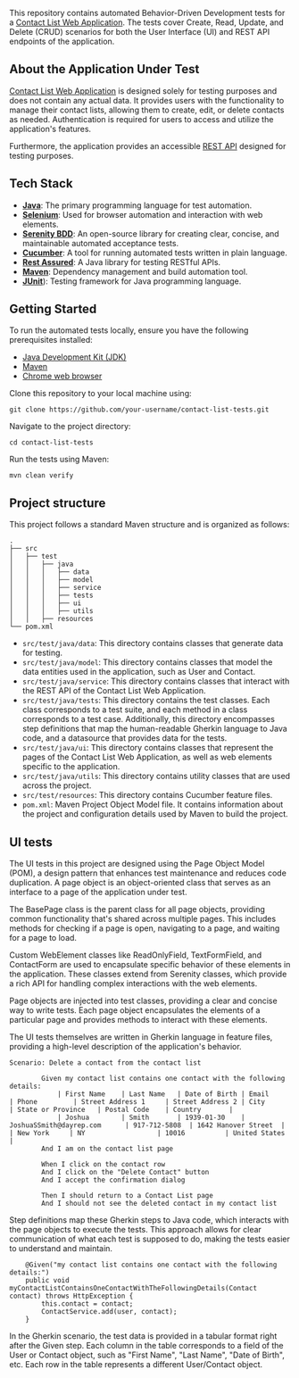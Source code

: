 This repository contains automated Behavior-Driven Development tests for a [Contact List Web Application](https://thinking-tester-contact-list.herokuapp.com/). The tests cover Create, Read, Update, and Delete (CRUD) scenarios for both the User Interface (UI) and REST API endpoints of the application.

## About the Application Under Test

[Contact List Web Application](https://thinking-tester-contact-list.herokuapp.com/) is designed solely for testing purposes and does not contain any actual data. It provides users with the functionality to manage their contact lists, allowing them to create, edit, or delete contacts as needed. Authentication is required for users to access and utilize the application's features.

Furthermore, the application provides an accessible [REST API](https://documenter.getpostman.com/view/4012288/TzK2bEa8) designed for testing purposes.

## Tech Stack
- [**Java**](https://www.oracle.com/ca-en/java/): The primary programming language for test automation.
- [**Selenium**](https://www.selenium.dev): Used for browser automation and interaction with web elements.
- [**Serenity BDD**](https://serenity-bdd.github.io): An open-source library for creating clear, concise, and maintainable automated acceptance tests.
- [**Cucumber**](https://cucumber.io): A tool for running automated tests written in plain language.
- [**Rest Assured**](https://rest-assured.io): A Java library for testing RESTful APIs.
- [**Maven**](https://maven.apache.org): Dependency management and build automation tool.
- [**JUnit**](https://junit.org/junit5/)): Testing framework for Java programming language.

## Getting Started
To run the automated tests locally, ensure you have the following prerequisites installed:

- [Java Development Kit (JDK)](https://www.oracle.com/ca-en/java/technologies/downloads/)
- [Maven](https://maven.apache.org/install.html)
- [Chrome web browser](https://www.google.com/chrome/)

Clone this repository to your local machine using:

`git clone https://github.com/your-username/contact-list-tests.git`

Navigate to the project directory:

`cd contact-list-tests`

Run the tests using Maven:

`mvn clean verify`

## Project structure

This project follows a standard Maven structure and is organized as follows:
```
.
├── src
│   ├── test
│   │   ├── java
│   │   │   ├── data
│   │   │   ├── model
│   │   │   ├── service
│   │   │   ├── tests
│   │   │   ├── ui
│   │   │   ├── utils
│   │   ├── resources
└── pom.xml
```

- `src/test/java/data`: This directory contains classes that generate data for testing.
- `src/test/java/model`: This directory contains classes that model the data entities used in the application, such as User and Contact.
- `src/test/java/service`: This directory contains classes that interact with the REST API of the Contact List Web Application.
- `src/test/java/tests`: This directory contains the test classes. Each class corresponds to a test suite, and each method in a class corresponds to a test case. Additionally, this directory encompasses step definitions that map the human-readable Gherkin language to Java code, and a datasource that provides data for the tests.
- `src/test/java/ui`: This directory contains classes that represent the pages of the Contact List Web Application, as well as web elements specific to the application.
- `src/test/java/utils`: This directory contains utility classes that are used across the project.
- `src/test/resources`: This directory contains Cucumber feature files.
- `pom.xml`: Maven Project Object Model file. It contains information about the project and configuration details used by Maven to build the project.

## UI tests

The UI tests in this project are designed using the Page Object Model (POM), a design pattern that enhances test maintenance and reduces code duplication. A page object is an object-oriented class that serves as an interface to a page of the application under test.

The BasePage class is the parent class for all page objects, providing common functionality that's shared across multiple pages. This includes methods for checking if a page is open, navigating to a page, and waiting for a page to load.

Custom WebElement classes like ReadOnlyField, TextFormField, and ContactForm are used to encapsulate specific behavior of these elements in the application. These classes extend from Serenity classes, which provide a rich API for handling complex interactions with the web elements.

Page objects are injected into test classes, providing a clear and concise way to write tests. Each page object encapsulates the elements of a particular page and provides methods to interact with these elements.

The UI tests themselves are written in Gherkin language in feature files, providing a high-level description of the application's behavior.

```
Scenario: Delete a contact from the contact list

		Given my contact list contains one contact with the following details:
			| First Name    | Last Name   | Date of Birth | Email                        | Phone         | Street Address 1     | Street Address 2 | City         | State or Province   | Postal Code    | Country       |
		  	| Joshua        | Smith       | 1939-01-30    | JoshuaSSmith@dayrep.com      | 917-712-5808  | 1642 Hanover Street  |                  | New York     | NY                  | 10016          | United States |
		And I am on the contact list page
		
		When I click on the contact row
		And I click on the "Delete Contact" button
		And I accept the confirmation dialog
		
		Then I should return to a Contact List page
		And I should not see the deleted contact in my contact list
```

Step definitions map these Gherkin steps to Java code, which interacts with the page objects to execute the tests. This approach allows for clear communication of what each test is supposed to do, making the tests easier to understand and maintain.

```
	@Given("my contact list contains one contact with the following details:")
	public void myContactListContainsOneContactWithTheFollowingDetails(Contact contact) throws HttpException {
		this.contact = contact;
		ContactService.add(user, contact);
	}
```
In the Gherkin scenario, the test data is provided in a tabular format right after the Given step. Each column in the table corresponds to a field of the User or Contact object, such as "First Name", "Last Name", "Date of Birth", etc. Each row in the table represents a different User/Contact object.
